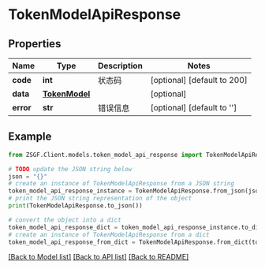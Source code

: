 # TokenModelApiResponse


## Properties

Name | Type | Description | Notes
------------ | ------------- | ------------- | -------------
**code** | **int** | 状态码 | [optional] [default to 200]
**data** | [**TokenModel**](TokenModel.md) |  | [optional] 
**error** | **str** | 错误信息 | [optional] [default to '']

## Example

```python
from ZSGF.Client.models.token_model_api_response import TokenModelApiResponse

# TODO update the JSON string below
json = "{}"
# create an instance of TokenModelApiResponse from a JSON string
token_model_api_response_instance = TokenModelApiResponse.from_json(json)
# print the JSON string representation of the object
print(TokenModelApiResponse.to_json())

# convert the object into a dict
token_model_api_response_dict = token_model_api_response_instance.to_dict()
# create an instance of TokenModelApiResponse from a dict
token_model_api_response_from_dict = TokenModelApiResponse.from_dict(token_model_api_response_dict)
```
[[Back to Model list]](../README.md#documentation-for-models) [[Back to API list]](../README.md#documentation-for-api-endpoints) [[Back to README]](../README.md)


